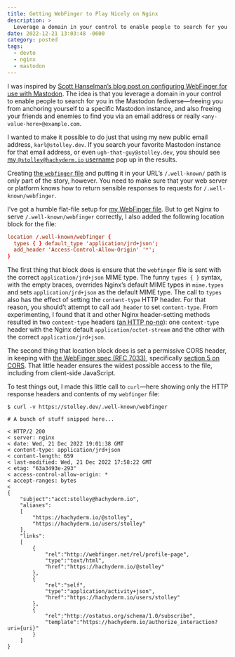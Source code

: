 ```yaml
---
title: Getting WebFinger to Play Nicely on Nginx
description: >
  Leverage a domain in your control to enable people to search for you in the Mastodon fediverse.
date: 2022-12-21 13:03:48 -0600
category: posted
tags:
  - devto
  - nginx
  - mastodon
---
```


I was inspired by
[Scott Hanselman’s blog post on configuring WebFinger for use with Mastodon](https://www.hanselman.com/blog/use-your-own-user-domain-for-mastodon-discoverability-with-the-webfinger-protocol-without-hosting-a-server).
The idea is that you leverage a domain in your control to enable people to search for you in
the Mastodon fediverse—freeing you from anchoring yourself to a specific Mastodon instance, and also
freeing your friends and enemies to find you via an email address or really
`<any-value-here>@example.com`.

I wanted to make it possible to do just that using my new public email address, `karl@stolley.dev`.
If you search your favorite Mastodon instance for that email address, or even
`ugh-that-guy@stolley.dev`, you should see
[my `@stolley@hachyderm.io` username](https://hachyderm.io/@stolley) pop up in the results.

Creating
[the `webfinger` file](https://github.com/karlstolley/stolley.dev/blob/main/.well-known/webfinger)
and putting it in your URL’s `/.well-known/` path is only part of the story, however. You need to
make sure that your web server or platform knows how to return sensible responses to requests for
`/.well-known/webfinger`.

I’ve got a humble flat-file setup for
[my WebFinger file](https://stolley.dev/.well-known/webfinger). But to get Nginx to serve
`/.well-known/webfinger` correctly, I also added the following location block for the file:

```conf
location /.well-known/webfinger {
  types { } default_type 'application/jrd+json';
  add_header 'Access-Control-Allow-Origin' '*';
}
```

The first thing that block does is ensure that the `webfinger` file is sent with the correct
`application/jrd+json` MIME type. The funny `types { }` syntax, with the empty braces, overrides
Nginx’s default MIME types in `mime.types` and sets `application/jrd+json` as the default MIME type.
The call to `types` also has the effect of setting the `content-type` HTTP header. For that reason,
you should’t attempt to call `add_header` to set `content-type`. From experimenting, I found that it
and other Nginx header-setting methods resulted in two `content-type` headers
([an HTTP no-no](https://httpwg.org/specs/rfc9110.html#field.content-type)): one `content-type`
header with the Nginx default `application/octet-stream` and the other with the correct
`application/jrd+json`.

The second thing that location block does is set a permissive CORS header, in keeping with
[the WebFinger spec (RFC 7033)](https://www.rfc-editor.org/rfc/rfc7033.html), specifically
[section 5 on CORS](https://www.rfc-editor.org/rfc/rfc7033.html#section-6). That little header
ensures the widest possible access to the file, including from client-side JavaScript.

To test things out, I made this little call to `curl`—here showing only the HTTP response headers
and contents of my `webfinger` file:

```console
$ curl -v https://stolley.dev/.well-known/webfinger

# A bunch of stuff snipped here...

< HTTP/2 200
< server: nginx
< date: Wed, 21 Dec 2022 19:01:38 GMT
< content-type: application/jrd+json
< content-length: 659
< last-modified: Wed, 21 Dec 2022 17:58:22 GMT
< etag: "63a3493e-293"
< access-control-allow-origin: *
< accept-ranges: bytes
<
{
    "subject":"acct:stolley@hachyderm.io",
    "aliases":
    [
        "https://hachyderm.io/@stolley",
        "https://hachyderm.io/users/stolley"
    ],
    "links":
    [
        {
            "rel":"http://webfinger.net/rel/profile-page",
            "type":"text/html",
            "href":"https://hachyderm.io/@stolley"
        },
        {
            "rel":"self",
            "type":"application/activity+json",
            "href":"https://hachyderm.io/users/stolley"
        },
        {
            "rel":"http://ostatus.org/schema/1.0/subscribe",
            "template":"https://hachyderm.io/authorize_interaction?uri={uri}"
        }
    ]
}
```

